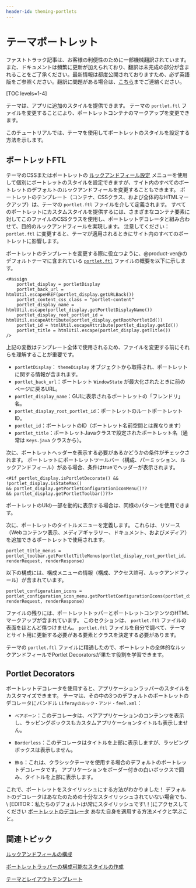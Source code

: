 ```yaml
---
header-id: theming-portlets
---
```


# テーマポートレット

<p class="alert alert-info"><span class="wysiwyg-color-blue120">ファストトラック記事は、お客様の利便性のために一部機械翻訳されています。また、ドキュメントは頻繁に更新が加えられており、翻訳は未完成の部分が含まれることをご了承ください。最新情報は都度公開されておりますため、必ず英語版をご参照ください。翻訳に問題がある場合は、<a href="mailto:support-content-jp@liferay.com">こちら</a>までご連絡ください。</span></p>

[TOC levels=1-4]

テーマは、アプリに追加のスタイルを提供できます。 テーマの `portlet.ftl` ファイルを変更することにより、ポートレットコンテナのマークアップを変更できます。

このチュートリアルでは、テーマを使用してポートレットのスタイルを設定する方法を示します。

## ポートレットFTL

テーマのCSSまたはポートレットの [ルックアンドフィール設定](/docs/7-1/user/-/knowledge_base/u/look-and-feel-configuration) メニューを使用して個別にポートレットのスタイルを設定できますが、サイト内のすべてのポートレットのデフォルトのルックアンドフィールを変更することもできます。 ポートレットのテンプレート（コンテナ、CSSクラス、および全体的なHTMLマークアップ）は、テーマの `portlet.ftl` ファイルを介して定義されます。 すべてのポートレットにカスタムスタイルを提供するには、さまざまなコンテナ要素に対してこのファイルのCSSクラスを使用し、ポートレットデコレータと組み合わせて、目的のルックアンドフィールを実現します。 注意してください： `portlet.ftl` に変更すると、テーマが適用されるときにサイト内のすべてのポートレットに影響します。

ポートレットのテンプレートを変更する際に役立つように、@product-ver@のデフォルトテーマに含まれている [`portlet.ftl`](https://github.com/liferay/liferay-portal/blob/7.1.x/modules/apps/frontend-theme/frontend-theme-classic/src/templates/portlet.ftl) ファイルの概要を以下に示します。

    <#assign
        portlet_display = portletDisplay
        portlet_back_url = htmlUtil.escapeHREF(portlet_display.getURLBack())
        portlet_content_css_class = "portlet-content"
        portlet_display_name = htmlUtil.escape(portlet_display.getPortletDisplayName())
        portlet_display_root_portlet_id = htmlUtil.escapeAttribute(portlet_display.getRootPortletId())
        portlet_id = htmlUtil.escapeAttribute(portlet_display.getId())
        portlet_title = htmlUtil.escape(portlet_display.getTitle())
    />

上記の変数はテンプレート全体で使用されるため、ファイルを変更する前にそれらを理解することが重要です。

  - `portletDisplay`： `themeDisplay` オブジェクトから取得され、ポートレットに関する情報が含まれます。
  - `portlet_back_url`：ポートレット `WindowState` が最大化されたときに前のページに戻るURL。
  - `portlet_display_name`：GUIに表示されるポートレットの「フレンドリ」名。
  - `portlet_display_root_portlet_id`：ポートレットのルートポートレットID。
  - `portlet_id`：ポートレットのID（ポートレット名前空間とは異なります）
  - `portlet_title`：ポートレットJavaクラスで設定されたポートレット名（通常は `Keys.java` クラスから）。

次に、ポートレットヘッダーを表示する必要があるかどうかの条件がチェックされます。 ポートレットにポートレットツールバー（構成、パーミッション、ルックアンドフィール）がある場合、条件はtrueでヘッダーが表示されます。

    <#if portlet_display.isPortletDecorate() && !portlet_display.isStateMax() 
    && portlet_display.getPortletConfigurationIconMenu()?? 
    && portlet_display.getPortletToolbar()??>

ポートレットのUIの一部を動的に表示する場合は、同様のパターンを使用できます。

次に、ポートレットのタイトルメニューを定義します。 これらは、リソース（Webコンテンツ表示、メディアギャラリー、ドキュメント、およびメディア）を追加できるポートレットで使用されます。

    portlet_title_menus = portlet_toolbar.getPortletTitleMenus(portlet_display_root_portlet_id, renderRequest, renderResponse)

以下の構成には、構成メニューの情報（構成、アクセス許可、ルックアンドフィール）が含まれています。

    portlet_configuration_icons = portlet_configuration_icon_menu.getPortletConfigurationIcons(portlet_display_root_portlet_id, renderRequest, renderResponse)

ファイルの残りには、ポートレットトッパーとポートレットコンテンツのHTMLマークアップが含まれています。 このセクションは、 `portlet.ftl` ファイルの表面をほとんど傷つけません。 `portlet.ftl` ファイルを自分で調べて、テーマとサイト用に更新する必要がある要素とクラスを決定する必要があります。

テーマの `portlet.ftl` ファイルに精通したので、ポートレットの全体的なルックアンドフィールでPortlet Decoratorsが果たす役割を学習できます。

## Portlet Decorators

ポートレットデコレータを使用すると、アプリケーションラッパーのスタイルをカスタマイズできます。 テーマは、その中の3つのデフォルトのポートレットのデコレータにバンドル `Liferayのルック・アンド・feel.xml`：

  - `ベアボーン`：このデコレータは、ベアアプリケーションのコンテンツを表示し、ラッピングボックスもカスタムアプリケーションタイトルも表示しません。

  - `Borderless`：このデコレータはタイトルを上部に表示しますが、ラッピングボックスは表示しません。

  - `飾る`：これは、クラシックテーマを使用する場合のデフォルトのポートレットデコレータです。 アプリケーションをボーダー付きの白いボックスで囲み、タイトルを上部に表示します。

これで、ポートレットをスタイリッシュにする方法がわかりました！ デフォルトのデコレータはあなたのための十分なスタイリッシュされていない場合でも、\ [EDITOR：私たちのデフォルトは\常にスタイリッシュです\！]にアクセスしてください [ポートレットのデコレータ](/docs/7-1/tutorials/-/knowledge_base/t/creating-configurable-styles-for-portlet-wrappers) あなた自身を適用する方法メイクと学ぶこと。

## 関連トピック

[ルックアンドフィールの構成](/docs/7-1/user/-/knowledge_base/u/look-and-feel-configuration)

[ポートレットラッパーの構成可能なスタイルの作成](/docs/7-1/tutorials/-/knowledge_base/t/creating-configurable-styles-for-portlet-wrappers)

[テーマとレイアウトテンプレート](/docs/7-1/tutorials/-/knowledge_base/t/themes-and-layout-templates)
